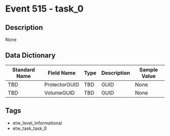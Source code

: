 # Event 515 - task_0

## Description
None

## Data Dictionary
|Standard Name|Field Name|Type|Description|Sample Value|
|---|---|---|---|---|
|TBD|ProtectorGUID|TBD|GUID|None|None|
|TBD|VolumeGUID|TBD|GUID|None|None|

## Tags
* etw_level_Informational
* etw_task_task_0